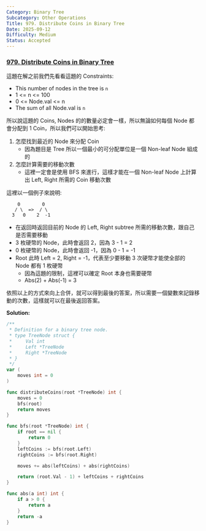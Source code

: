 ```yaml
---
Category: Binary Tree
Subcategory: Other Operations
Title: 979. Distribute Coins in Binary Tree
Date: 2025-09-12
Difficulty: Medium
Status: Accepted
---
```

### [979. Distribute Coins in Binary Tree]

這題在解之前我們先看看這題的 Constraints:
-   This number of nodes in the tree is `n`
-   1 <= n <= 100
-   0 <= Node.val <= n
-   The sum of all Node.val is `n`

所以說這題的 Coins, Nodes 的的數量必定會一樣，所以無論如何每個 Node 都會分配到 1 Coin，所以我們可以開始思考:
1.  怎麼找到最近的 Node 來分配 Coin
    -   因為題目是 Tree 所以一個最小的可分配單位是一個 Non-leaf Node 組成的
2.  怎麼計算需要的移動次數
    -   這裡一定會是使用 BFS 來進行，這樣才能在一個 Non-leaf Node 上計算出 Left, Right 所需的 Coin 移動次數

這裡以一個例子來說明:
```
    0        0
   / \  =>  / \
  3   0    2  -1
```
-   在返回時返回目前的 Node 的 Left, Right subtree 所需的移動次數，跟自己是否需要移動
-   3 枚硬幣的 Node，此時會返回 2，因為 3 - 1 = 2
-   0 枚硬幣的 Node，此時會返回 -1，因為 0 - 1 = -1
-   Root 此時 Left = 2, Right = -1，代表至少要移動 3 次硬幣才能使全部的 Node 都有 1 枚硬幣
    -   因為這題的限制，這裡可以確定 Root 本身也需要硬幣
    -   Abs(2) + Abs(-1) = 3

依照以上的方式來向上合併，就可以得到最後的答案，所以需要一個變數來記錄移動的次數，這樣就可以在最後返回答案。

**Solution:**
```go
/**
 * Definition for a binary tree node.
 * type TreeNode struct {
 *     Val int
 *     Left *TreeNode
 *     Right *TreeNode
 * }
 */
var (
    moves int = 0
)

func distributeCoins(root *TreeNode) int {
    moves = 0
    bfs(root)
    return moves
}

func bfs(root *TreeNode) int {
    if root == nil {
        return 0
    }
    leftCoins := bfs(root.Left)
    rightCoins := bfs(root.Right)

    moves += abs(leftCoins) + abs(rightCoins)

    return (root.Val - 1) + leftCoins + rightCoins
}

func abs(a int) int {
    if a > 0 {
        return a
    }
    return -a
}
```

[979. Distribute Coins in Binary Tree]: https://leetcode.com/problems/distribute-coins-in-binary-tree
